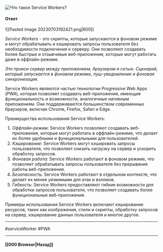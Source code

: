 ![Что такое Service Workers?](https://youtu.be/V-m0sQ-hW58?t=727)

#### Ответ

![[Pasted image 20230703192421.png|600]]

*Service Workers* - это скрипты, которые запускаются в фоновом режиме и могут обрабатывать и кэшировать запросы пользователя без необходимости подключения к серверу. Они позволяют создавать более быстрые и отзывчивые веб-приложения, которые могут работать даже в оффлайн-режиме.

*Это прокси сервер между приложением, браузером и сетью. Сценарий, который запускается в фоновом режиме, пуш-уведомление и фоновая синхронизация.*

Service Workers являются частью технологии Progressive Web Apps (*PWA*), которая позволяет создавать веб-приложения, имеющие функциональность и возможности, аналогичные нативным приложениям. Они поддерживаются большинством современных браузеров, включая Chrome, Firefox, Safari и Edge.

Преимущества использования Service Workers:

1. *Оффлайн-режим*: Service Workers позволяют создавать веб-приложения, которые могут работать в оффлайн-режиме, что делает их более удобными и функциональными для пользователей.
2. *Кэширование*: Service Workers могут кэшировать запросы пользователя, что позволяет снизить нагрузку на сервер и ускорить обработку запросов.
3. *Фоновая работа*: Service Workers работают в фоновом режиме, что позволяет обрабатывать запросы пользователя без прерывания работы веб-приложения.
4. *Безопасность*: Service Workers работают в отдельном контексте, что делает их менее уязвимыми для атак и взломов.
5. *Гибкость*: Service Workers предоставляют гибкие возможности для обработки запросов пользователя, что позволяет создавать более функциональные веб-приложения.

Примеры использования Service Workers включают кэширование ресурсов, таких как изображения, стили и скрипты, обработку запросов на сервер, кэширование данных пользователя и многое другое.

___
#serviceWorker #PWA

___

#### [[000 Browser|Назад]]
